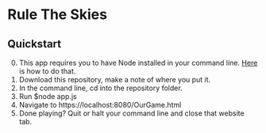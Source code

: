 # Rule The Skies
## Quickstart
0. This app requires you to have Node installed in your command line. [Here](https://docs.npmjs.com/downloading-and-installing-node-js-and-npm) is how to do that.
1. Download this repository, make a note of where you put it.
2. In the command line, cd into the repository folder.
3. Run $node app.js
4. Navigate to https://localhost:8080/OurGame.html
5. Done playing? Quit or halt your command line and close that website tab.
